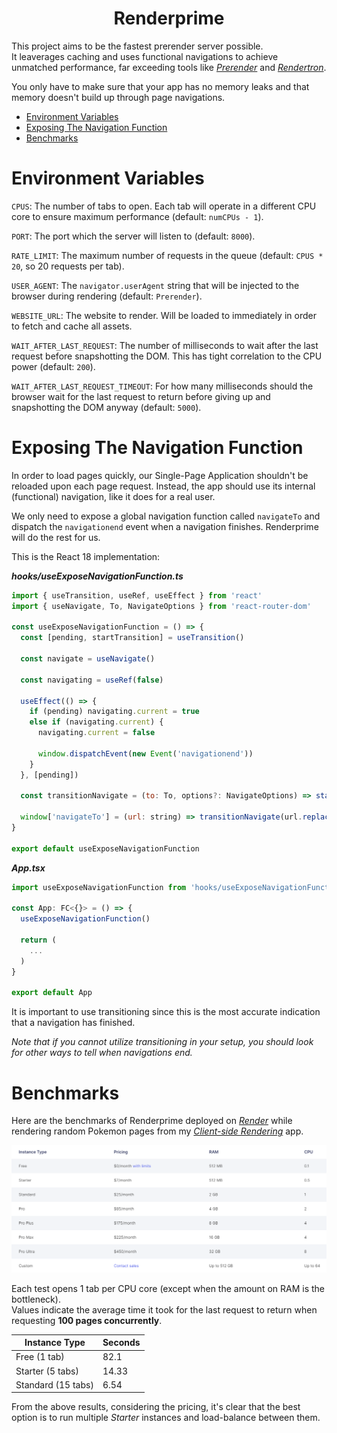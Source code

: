 <h1 align="center">Renderprime</h1>

This project aims to be the fastest prerender server possible.
<br>
It leaverages caching and uses functional navigations to achieve unmatched performance, far exceeding tools like _[Prerender](https://github.com/prerender/prerender)_ and _[Rendertron](https://github.com/GoogleChrome/rendertron)_.

You only have to make sure that your app has no memory leaks and that memory doesn't build up through page navigations.

- [Environment Variables](#environment-variables)
- [Exposing The Navigation Function](#exposing-the-navigation-function)
- [Benchmarks](#benchmarks)

# Environment Variables

`CPUS`: The number of tabs to open. Each tab will operate in a different CPU core to ensure maximum performance (default: `numCPUs - 1`).

`PORT`: The port which the server will listen to (default: `8000`).

`RATE_LIMIT`: The maximum number of requests in the queue (default: `CPUS * 20`, so 20 requests per tab).

`USER_AGENT`: The `navigator.userAgent` string that will be injected to the browser during rendering (default: `Prerender`).

`WEBSITE_URL`: The website to render. Will be loaded to immediately in order to fetch and cache all assets.

`WAIT_AFTER_LAST_REQUEST`: The number of milliseconds to wait after the last request before snapshotting the DOM. This has tight correlation to the CPU power (default: `200`).

`WAIT_AFTER_LAST_REQUEST_TIMEOUT`: For how many milliseconds should the browser wait for the last request to return before giving up and snapshotting the DOM anyway (default: `5000`).

# Exposing The Navigation Function

In order to load pages quickly, our Single-Page Application shouldn't be reloaded upon each page request. Instead, the app should use its internal (functional) navigation, like it does for a real user.

We only need to expose a global navigation function called `navigateTo` and dispatch the `navigationend` event when a navigation finishes. Renderprime will do the rest for us.

This is the React 18 implementation:

_**hooks/useExposeNavigationFunction.ts**_

```js
import { useTransition, useRef, useEffect } from 'react'
import { useNavigate, To, NavigateOptions } from 'react-router-dom'

const useExposeNavigationFunction = () => {
  const [pending, startTransition] = useTransition()

  const navigate = useNavigate()

  const navigating = useRef(false)

  useEffect(() => {
    if (pending) navigating.current = true
    else if (navigating.current) {
      navigating.current = false

      window.dispatchEvent(new Event('navigationend'))
    }
  }, [pending])

  const transitionNavigate = (to: To, options?: NavigateOptions) => startTransition(() => navigate(to, options))

  window['navigateTo'] = (url: string) => transitionNavigate(url.replace(window.location.origin, ''), { replace: true })
}

export default useExposeNavigationFunction
```

_**App.tsx**_

```js
import useExposeNavigationFunction from 'hooks/useExposeNavigationFunction'

const App: FC<{}> = () => {
  useExposeNavigationFunction()

  return (
    ...
  )
}

export default App
```

It is important to use transitioning since this is the most accurate indication that a navigation has finished.

_Note that if you cannot utilize transitioning in your setup, you should look for other ways to tell when navigations end._

# Benchmarks

Here are the benchmarks of Renderprime deployed on _[Render](https://render.com)_ while rendering random Pokemon pages from my _[Client-side Rendering](https://client-side-rendering.pages.dev/pokemon)_ app.

![Render Pricing](images/render-pricing.png)

Each test opens 1 tab per CPU core (except when the amount on RAM is the bottleneck).
<br>
Values indicate the average time it took for the last request to return when requesting **100 pages concurrently**.

| Instance Type      | Seconds |
| ------------------ | ------- |
| Free (1 tab)       | 82.1    |
| Starter (5 tabs)   | 14.33   |
| Standard (15 tabs) | 6.54    |

From the above results, considering the pricing, it's clear that the best option is to run multiple _Starter_ instances and load-balance between them.
